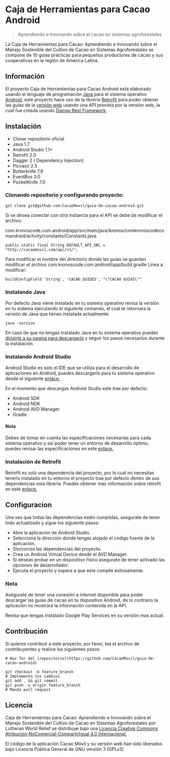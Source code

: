 Caja de Herramientas para Cacao Android
======================================
> Aprendiendo e innovando sobre el cacao en sistemas agroforestales

La Caja de Herramientas para Cacao: Aprendiendo e Innovando sobre el Manejo Sostenible del Cultivo de Cacao en Sistemas Agroforestales se compone de 10 guías prácticas para pequeños productores de cacao y sus cooperativas en la región de América Latina.

## Información

El proyecto Caja de Herramientas para Cacao Android esta elaborado usando el lenguaje de programación [Java](http://www.java.com/es/about/) para el sistema operativo [Android](http://www.android.com/), este proyecto hace uso de la librería [Retrofit](http://square.github.io/retrofit/) para poder obtener las guías de la [versión web](https://github.com/CacaoMovil/guia-de-cacao-django) usando una API provista por la versión web, la cual fue creada usando [Django Rest Framework](http://www.django-rest-framework.org/).

## Instalación

* Clonar repositorio oficial
* Java 1.7
* Android Studio 1.1+
* Retrofit 2.0
* Dagger 2 ( Dependency Injection)
* Piccaso  2.5
* Butterknife 7.9 
* EventBus 3.0 
* PocketKnife 7.0 

### Clonando repositorio y configurando proyecto:

```
git clone git@github.com:CacaoMovil/guia-de-cacao-android.git 
```

Si se desea conectar con otra instancia para el API se debe de modificar el archivo:

com.kronoscode.com.android/app/src/main/java/kronos/comkronoscodecomandroid/activity/constants/Constants.java

```
public static final String DEFAULT_API_URL = "http://cacaomovil.com/api/v1/";
```

Para modificar el nombre del directorio donde las guías se guardan modificar el archivo com.kronoscode.com.android/app/build.gradle
Línea a modificar:

```
buildConfigField 'String', 'CACAO_GUIDES', "\"CACAO GUIAS\""
```

### Instalando Java

Por defecto Java viene instalado en tu sistema operativo revisa la versión en tu sistema ejecutando el siguiente comando, el cual te retornara la versión de Java que tienes instalada actualmente

    java -version

En caso de que no tengas instalado Java en tu sistema operativo puedes [dirigirte a su pagina para descargarlo](http://www.java.com/es/download/) y seguir los pasos necesarios durante la instalación.

### Instalando Android Studio

Android Studio es solo el IDE que se utiliza para el desarrollo de aplicaciones en Android, puedes descargarlo para tu sistema operativo desde el siguiente [enlace.](https://developer.android.com/sdk/index.html)

En el momento que descargas Android Studio este trae por defecto:

* Android SDK
* Android NDK
* Android AVD Manager
* Gradle

#### Nota

Debes de tomar en cuenta las especificaciones necesarias para cada sistema operativo y así poder tener un entorno de desarrollo óptimo, puedes revisar las especificaciones en este [enlace.](https://developer.android.com/sdk/index.html#Requirements)

### Instalación de Retrofit

Retrofit es solo una dependencia del proyecto, por lo cual no necesitas tenerlo instalado en tu entorno el proyecto trae por defecto dentro de sus dependencias esta librería. Puedes obtener mas información sobre retrofit en este [enlace.](http://square.github.io/retrofit/)

## Configuracion

Una ves que todas las dependencias estén cumplidas, asegurate de tener todo actualizado y sigue los siguiente pasos:

* Abre la aplicación de Android Studio.
* Selecciona la dirección donde tengas alojado el código fuente de la aplicación.
* Sincroniza las dependencias del proyecto.
* Crea un Android Virtual Device desde el AVD Manager.
* Si deseas probar en un dispositivo físico asegurate de tener activado las opciones de desarrollador.
* Ejecuta el proyecto y espera a que este compile exitosamente.

### Nota

Asegurate de tener una conexión a internet disponible para poder descargar las guías de cacao en tu dispositivo Android, de lo contrario la aplicación no mostrara la información contenida en la API.

Revisa que tengas instalado Google Play Services en su versión mas actual.


## Contribución

Si quieres contribuir a este proyecto, por favor, lea el archivo de contribuyentes y realice los siguientes pasos

    # Haz for del [repositorio](https://github.com/CacaoMovil/guia-de-cacao-android)

    git checkout -b feature_branch
    # Implementa tus cambios 
    git add . && git commit
    git push -u origin feature_branch
    # Manda pull request

## Licencia

Caja de Herramientas para Cacao: Aprendiendo e Innovando sobre el Manejo Sostenible del Cultivo de Cacao en Sistemas Agroforestales por Lutheran World Relief se distribuye bajo una [Licencia Creative Commons Atribución-NoComercial-CompartirIgual 4.0 Internacional.](http://creativecommons.org/licenses/by-nc-sa/4.0/deed.es)

El código de la aplicación Cacao Móvil y su versión web han sido liberados bajo Licencia Pública General de GNU versión 3 (GPLv3)
